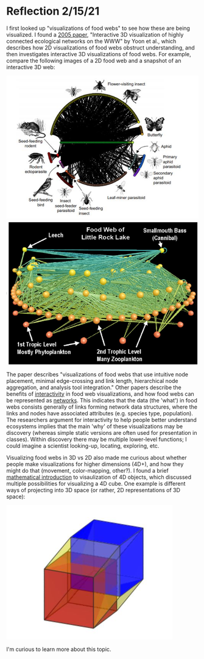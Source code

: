 # Reflection 2/15/21

I first looked up "visualizations of food webs" to see how these
are being visualized. I found a [2005 paper](https://www.researchgate.net/publication/221000766_Interactive_3D_visualization_of_highly_connected_ecological_networks_on_the_WWW),
 "Interactive 3D visualization of highly connected ecological networks on the WWW" by Yoon et al., which describes
how 2D visualizations of food webs obstruct understanding, and 
then investigates interactive 3D visualizations of food webs. For example, compare
 the following images of
a 2D food web and a snapshot of an interactive 3D web:

![2D web](img/2dweb.JPG) ![3D web](img/3dweb.JPG) 

The paper describes "visualizations of food webs that use intuitive node placement, minimal edge-crossing and link length, 
hierarchical node aggregation, and analysis tool integration." Other papers describe
the benefits of [interactivity](https://static1.squarespace.com/static/53ef7f3be4b07998dc387a48/t/56aa040205f8e2f782087f12/1453982733091/2016+Pocock_et_al+Network+visualisation.pdf)
 in food web visualizations, and how
food webs can be represented as [networks](https://kakearney.github.io/2016/01/19/food-webs-as-network-graphs-1.html). 
This indicates that the data (the 'what') in food webs consists generally of links
forming network data structures, where the links and nodes have associated attributes
(e.g. species type, population). The researchers argument for interactivity to
help people better understand ecosystems implies that the main 'why' of these visualizations
may be discovery (whereas simple static versions are often used for
presentation in classes). Within discovery there may be multiple lower-level
functions; I could imagine a scientist looking-up, locating, exploring, etc. 

Visualizing food webs in 3D vs 2D also made me curious about whether
people make visualizations for higher dimensions (4D+), and
how they might do that (movement, color-mapping, other?). I found
a brief [mathematical introduction](http://eusebeia.dyndns.org/4d/vis/01-intro)
 to visaulization of 4D objects, which discussed
multiple possibilities for visualizing a 4D cube. One example is
different ways of projecting into 3D space (or rather, 2D representations
of 3D space):

![projection of 4d cube](img/4dcube.JPG)

I'm curious to learn more about this topic.